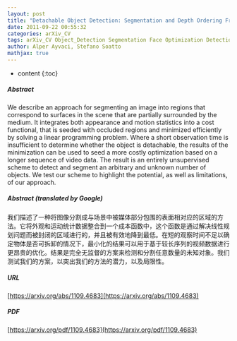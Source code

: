 ```yaml
---
layout: post
title: "Detachable Object Detection: Segmentation and Depth Ordering From Short-Baseline Video"
date: 2011-09-22 00:55:32
categories: arXiv_CV
tags: arXiv_CV Object_Detection Segmentation Face Optimization Detection
author: Alper Ayvaci, Stefano Soatto
mathjax: true
---
```


* content
{:toc}

##### Abstract
We describe an approach for segmenting an image into regions that correspond to surfaces in the scene that are partially surrounded by the medium. It integrates both appearance and motion statistics into a cost functional, that is seeded with occluded regions and minimized efficiently by solving a linear programming problem. Where a short observation time is insufficient to determine whether the object is detachable, the results of the minimization can be used to seed a more costly optimization based on a longer sequence of video data. The result is an entirely unsupervised scheme to detect and segment an arbitrary and unknown number of objects. We test our scheme to highlight the potential, as well as limitations, of our approach.

##### Abstract (translated by Google)
我们描述了一种将图像分割成与场景中被媒体部分包围的表面相对应的区域的方法。它将外观和运动统计数据整合到一个成本函数中，这个函数是通过解决线性规划问题而被封闭的区域进行的，并且被有效地降到最低。在短的观察时间不足以确定物体是否可拆卸的情况下，最小化的结果可以用于基于较长序列的视频数据进行更昂贵的优化。结果是完全无监督的方案来检测和分割任意数量的未知对象。我们测试我们的方案，以突出我们的方法的潜力，以及局限性。

##### URL
[https://arxiv.org/abs/1109.4683](https://arxiv.org/abs/1109.4683)

##### PDF
[https://arxiv.org/pdf/1109.4683](https://arxiv.org/pdf/1109.4683)

